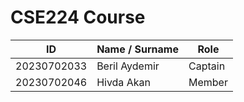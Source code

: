 # CSE224 Course

| ID          | Name / Surname   | Role     |
|-------------|------------------|----------|
| 20230702033 | Beril Aydemir    | Captain  |
| 20230702046 | Hivda Akan       | Member   |
